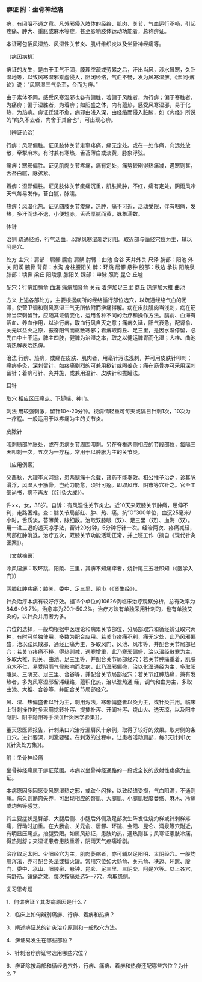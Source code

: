 ### 痹证  附：坐骨神经痛

痹，有闭阻不通之意。凡外邪侵入肢体的经络、肌肉、关节，气血运行不畅，引起疼痛、肿大、重胀或麻木等症，甚至影响肢体运动功能者，总称痹证。

本证可包括风湿热、风湿性关节炎、肌纤维织炎以及坐骨神经痛等。

〔病因病机〕

痹证的发生，是由于卫气不固，腠理空疏或劳累之后，汗出当风，涉水冒寒，久卧湿地等，以致风寒湿邪乘虚侵入，阻闭经络，气血不畅，发为风寒湿痹。《素问·痹论》说：“风寒湿三气杂至，合而为痹。”

由于素体不同，感受风寒湿邪也各有偏胜，若偏于风胜者，为行痹；偏于寒胜者，为痛痹；偏于湿胜者，为着痹；如阳盛之体，内有蕴热，感受风寒湿邪，易于化热，为热痹。痹证迁延不愈，病邪由浅入深，由经络而侵入脏腑，如《内经》所说的“病久不去者，内舍于其合也”，可出现心痹。

〔辨证论治〕

行痹：风邪偏胜。证见肢体关节走窜疼痛，痛无定处。或在一处作痛，向远处放散，牵掣麻木。有时兼有寒热，舌苔薄白或淡黄，脉象浮弦。

痛痹：寒邪偏胜。证见肌肉关节疼痛，痛有定处，痛势较剧得热痛减，遇寒则甚，舌苔白腻，脉弦紧。

着痹：湿邪偏胜。证见肢体关节痠痛沉重，肌肤微肿，不红，痛有定处，阴雨风冷天气每易发作，苔白腻，脉濡。

热痹：风湿化热。证见四肢关节痠痛，热肿，痛不可近，活动受限，伴有咽痛，发热，多汗而热不退，小便短赤，舌苔厚腻而黄，脉象濡数。

体针

治则  疏通经络，行气活血，以除风寒湿邪之闭阻。取近部与循经穴位为主，辅以阿是穴。

处方  主穴：肩部：肩髎  臑俞  肩髃  肘臂：曲池  合谷  天井外关  尺泽  腕部：阳池  外关  阳溪  腕骨  背脊：水沟  身柱腰阳关  髀：环跳  居髎  悬钟  股部：秩边  承扶  阳陵泉  膝部：犊鼻  梁丘  阳陵泉  膝阳关  踝部：申脉  照海  昆仑  丘墟

配穴：行痹加膈俞  血海  痛痹加肾俞  关元  着痹加足三里  商丘  热痹加大椎  曲池

方义  上述各部处方，主要根据病所的经络循行部位选穴，以疏通经络气血的闭滞，使营卫调和则风寒湿三气无所依附而痹痛得解。病在皮肤肌肉当浅刺，病在筋骨当深刺留针，应随其证情变化，运用各种不同的治疗和操作方法。膈俞、血海有活血、养血作用，以治行痹，取血行风自灭之意；痛痹久延，阳气衰惫，配肾俞、关元以益火之原，振奋阳气而驱散寒邪；着痹取商丘、足三里，是因水湿停留，必先由中土不运，脾主四肢，健脾为治湿之本，取之以健运脾胃而化湿；大椎、曲池清热解表治热痹。

治法  行痹、热痹，或痛在皮肤、肌肉者，用毫针泻法浅刺，并可用皮肤针叩刺；痛痹多灸，深刺留针，如疼痛剧烈的可兼用揿针或隔姜灸；痛在筋骨亦可采用深刺留针；着痹可针、灸并施，或兼用温针、皮肤针和拔罐法。

耳针

取穴  相应区压痛点、下脚端、神门。

刺法  用较强刺激，留针10～20分钟。视病情轻重可每天或隔日针刺1次，10次为一疗程。一般适用于以疼痛为主的关节炎。

皮脓针

叩刺局部肿胀处，或在患病关节周围叩刺。另在脊椎两侧相应的节段部位，每隔三天叩刺一次，五次为一疗程。常用于以肿胀为主的关节炎。

〔应用例案〕

癸酉秋，大理李义河翁，患两腿痛十余载，诸药不能奏效。相公推予治之，诊其脉滑浮，风湿入于筋骨，岂药力能愈，须针可痊。即取风市、阴市等穴针之。官至工部尚书，病不再发（《针灸大成》)。

许××，女，38岁。自诉：有风湿性关节炎史。近10天来双膝关节肿痛，屈伸不利，走路困难。查：膝关节局部红、肿、热、痛。抗“O”300单位，血沉25毫米/小时，舌质淡，苔薄黄，脉细数。治取双膝眼（双）、足三里（双）、血海（双）。用一进三退的透天凉手法，留针20分钟，5分钟行针一次。经治两次、疼痛减轻，局部红肿消退，治疗五次，双膝关节功能活动正常，并上班工作（摘自《现代针灸医案》)。

〔文献摘录〕

冷风湿痹：取环跳、阳陵、三里，其痹不知痛痒者，烧针尾三五壮即知（《医学入门》）

两膝红肿疼痛：膝关、委中、足三里、阴市（《资生经》）。

针灸治疗本病有较好疗效。据15个单位的10626例临床治疗观察分析，总有效率为84.6~96.7%，治愈率为20.1~50.2%。治疗方法有单独采用针刺的，也有单独艾灸的，以针灸并用者为多。

穴位的选择，一般均根据中医理论和病累关节部位，分局部取穴和循经辨证取穴两种，有时可单独使用，多数为配合应用。若关节痠痛不利，痛无定处，此乃风邪偏盛，治以祛风散邪，通经止痛为主，多取风门、风池、风市等，并配合关节局部经穴；若关节疼痛不移，得热则减，遇寒增重，此乃寒邪偏盛，治以温经散寒为主，多取大椎、阳关、曲池、足三里等，并配合关节局部经穴；若关节肿痛重着，肌肤麻木不仁，易受阴雨气候影响而发病，此乃湿邪偏盛，治以化湿通经为主，多取阳陵泉、三阴交、足三里、合谷等，并配合关节局部经穴；若关节红肿热痛，兼有发热者，多为风寒湿邪留滞经络，蕴积化热，治以泄热通
经，调气和血为主，多取曲池、大椎、合谷等，并配合关节局部经穴。

风、湿、热偏盛者以针为主，刺用泻法，寒邪偏盛者以灸为主，或针灸并用。临床上针刺操作时多采用捻转补泻、提插补泻、开阖补泻、烧山火、透天凉，以及阳中隐阴、阴中隐阳等手法(《针灸医学验集》)。

董天恩医师报告，针刺条口穴治疗漏肩风十余例，取得了较好的效果。取对侧的条口穴，进针要深，刺激要强。在刺激的过程中，让患者活动肩部，每3天针刺1次(《针灸处方集》)。

附：坐骨神经痛

坐骨神经痛属于痹证范围。本病以坐骨神经通路的一段或全长的放射性疼痛为主证。

本病原因多因感受风寒湿热之邪，或趺仆闪挫，以致经络受损，气血阻滞，不通则痛。病久则筋肉失养，可出现相应的臀肌、大腿肌、小腿肌轻度蒌缩、麻木、冷痛或灼热等感觉。

其主要症状是臀部、大腿后侧、小腿后外侧及足部发生阵发性烧灼样或针刺样疼痛，行动时加重。在大肠俞、关元俞、居髎、环跳、会阳、昆仑、涌泉等穴附近，有明显压痛点，抬腿受限。如属风热证，患肢灼热，遇热则甚；风寒证患肢冷痛，得热则舒；夹湿证患者患肢重着，阴雨天气疼痛增剧。

治疗取足太阳、少阳经穴为主，肌肉萎缩者，亦可辅以足阳明、太阴经穴。一般均用泻法，亦可配合灸法或拔火罐。常用穴位如大肠俞、关元俞、秩边、环跳、殷门、委中、承山、阳陵泉、悬钟、昆仑、足三里、三阴交、阿是穴等。以上各穴，有舒筋。镇痛之效。每次按痛处选5～7穴，均取患侧。

复习思考题

1．何谓痹证？其发病原因是什么？

2．临床上如何辨别痛痹、行痹、着痹和热痹？

3．阐述痹证总的针灸治疗原则和一般取穴方法。

4．痹证易发生在哪些部位？

5．针刺治疗痹证常选用哪些穴位？

6．痹证除按局部和循经选穴外，行痹、痛痹、着痹和热痹还配哪些穴位？为什么？

 

